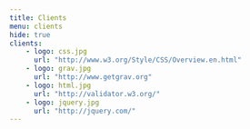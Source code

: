 ```yaml
---
title: Clients
menu: clients
hide: true
clients:
    - logo: css.jpg
      url: "http://www.w3.org/Style/CSS/Overview.en.html"
    - logo: grav.jpg
      url: "http://www.getgrav.org"  
    - logo: html.jpg
      url: "http://validator.w3.org/"  
    - logo: jquery.jpg
      url: "http://jquery.com/"    
---
```

